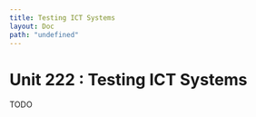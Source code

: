 ```yaml
---
title: Testing ICT Systems
layout: Doc
path: "undefined"
---
```


# Unit 222 : Testing ICT Systems

TODO